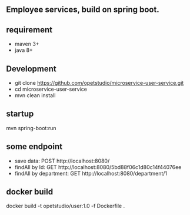 ## Employee services, build on spring boot.

## requirement 

- maven 3+
- java 8+

## Development

- git clone https://github.com/opetstudio/microservice-user-service.git
- cd microservice-user-service
- mvn clean install
  
## startup

mvn spring-boot:run

## some endpoint

- save data: POST http://localhost:8080/
- findAll by Id: GET http://localhost:8080/5bd88f06c1d80c14f44076ee
- findAll by department: GET http://localhost:8080/department/1

## docker build

docker build -t opetstudio/user:1.0 -f Dockerfile .